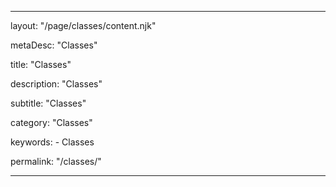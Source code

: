 ---

layout: "/page/classes/content.njk"

metaDesc: "Classes"

title: "Classes"

description: "Classes" 

subtitle: "Classes"

category: "Classes"

keywords: 
    - Classes

permalink: "/classes/"

---